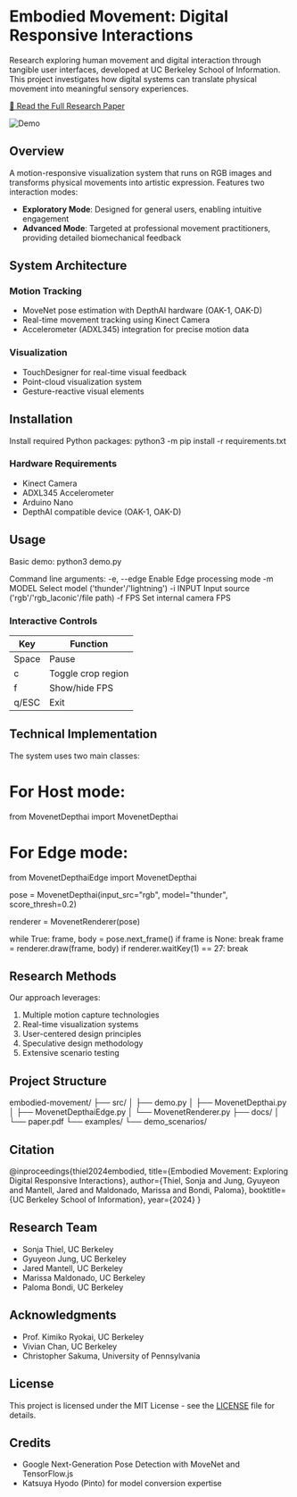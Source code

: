 # Embodied Movement: Digital Responsive Interactions

Research exploring human movement and digital interaction through tangible user interfaces, developed at UC Berkeley School of Information. This project investigates how digital systems can translate physical movement into meaningful sensory experiences.

[📄 Read the Full Research Paper](https://github.com/jaredmantell/IntertialInterface/blob/main/Final%20Paper_Embodied%20Movement_Exploring%20Digital%20Responsive%20Interactions_Fall%202024_0.1-1.pdf)

![Demo](img/demo.gif)

## Overview

A motion-responsive visualization system that runs on RGB images and transforms physical movements into artistic expression. Features two interaction modes:
- **Exploratory Mode**: Designed for general users, enabling intuitive engagement
- **Advanced Mode**: Targeted at professional movement practitioners, providing detailed biomechanical feedback

## System Architecture

### Motion Tracking
- MoveNet pose estimation with DepthAI hardware (OAK-1, OAK-D)
- Real-time movement tracking using Kinect Camera 
- Accelerometer (ADXL345) integration for precise motion data

### Visualization
- TouchDesigner for real-time visual feedback
- Point-cloud visualization system
- Gesture-reactive visual elements

## Installation

Install required Python packages:
python3 -m pip install -r requirements.txt

### Hardware Requirements
- Kinect Camera
- ADXL345 Accelerometer
- Arduino Nano
- DepthAI compatible device (OAK-1, OAK-D)

## Usage

Basic demo:
python3 demo.py

Command line arguments:
-e, --edge            Enable Edge processing mode
-m MODEL             Select model ('thunder'/'lightning')
-i INPUT             Input source ('rgb'/'rgb_laconic'/file path)
-f FPS               Set internal camera FPS

### Interactive Controls
| Key    | Function                |
|--------|------------------------|
| Space  | Pause                  |
| c      | Toggle crop region     |
| f      | Show/hide FPS         |
| q/ESC  | Exit                  |

## Technical Implementation

The system uses two main classes:

# For Host mode:
from MovenetDepthai import MovenetDepthai
# For Edge mode:
from MovenetDepthaiEdge import MovenetDepthai

pose = MovenetDepthai(input_src="rgb", 
                     model="thunder",    
                     score_thresh=0.2)

renderer = MovenetRenderer(pose)

while True:
    frame, body = pose.next_frame()
    if frame is None: break
    frame = renderer.draw(frame, body)
    if renderer.waitKey(1) == 27:
        break

## Research Methods

Our approach leverages:

1. Multiple motion capture technologies
2. Real-time visualization systems
3. User-centered design principles
4. Speculative design methodology
5. Extensive scenario testing

## Project Structure
embodied-movement/
├── src/
│   ├── demo.py
│   ├── MovenetDepthai.py
│   ├── MovenetDepthaiEdge.py
│   └── MovenetRenderer.py
├── docs/
│   └── paper.pdf
└── examples/
    └── demo_scenarios/

## Citation

@inproceedings{thiel2024embodied,
  title={Embodied Movement: Exploring Digital Responsive Interactions},
  author={Thiel, Sonja and Jung, Gyuyeon and Mantell, Jared and Maldonado, Marissa and Bondi, Paloma},
  booktitle={UC Berkeley School of Information},
  year={2024}
}

## Research Team
- Sonja Thiel, UC Berkeley
- Gyuyeon Jung, UC Berkeley
- Jared Mantell, UC Berkeley
- Marissa Maldonado, UC Berkeley
- Paloma Bondi, UC Berkeley

## Acknowledgments
- Prof. Kimiko Ryokai, UC Berkeley
- Vivian Chan, UC Berkeley 
- Christopher Sakuma, University of Pennsylvania

## License
This project is licensed under the MIT License - see the [LICENSE](LICENSE) file for details.

## Credits
- Google Next-Generation Pose Detection with MoveNet and TensorFlow.js
- Katsuya Hyodo (Pinto) for model conversion expertise
